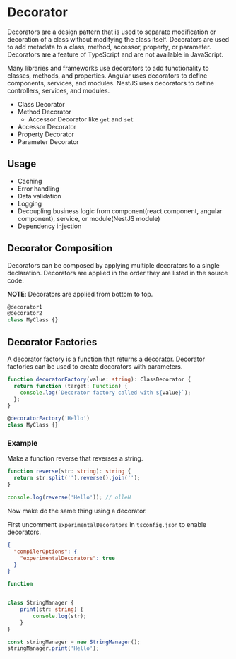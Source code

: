 # Decorator
Decorators are a design pattern that is used to separate modification or decoration of a class without modifying the
class itself. Decorators are used to add metadata to a class, method, accessor, property, or parameter. Decorators are a
feature of TypeScript and are not available in JavaScript.

Many libraries and frameworks use decorators to add functionality to classes, methods, and properties. Angular uses
decorators to define components, services, and modules. NestJS uses decorators to define controllers, services, and
modules.

* Class Decorator
* Method Decorator
  * Accessor Decorator like `get` and `set` 
* Accessor Decorator
* Property Decorator
* Parameter Decorator

## Usage
- Caching
- Error handling
- Data validation
- Logging
- Decoupling business logic from component(react component, angular component), service, or module(NestJS module)
- Dependency injection

## Decorator Composition
Decorators can be composed by applying multiple decorators to a single declaration. Decorators are applied in the order
they are listed in the source code.

**NOTE**: Decorators are applied from bottom to top.

```typescript
@decorator1
@decorator2
class MyClass {}
```

## Decorator Factories
A decorator factory is a function that returns a decorator. Decorator factories can be used to create decorators with
parameters.

```typescript
function decoratorFactory(value: string): ClassDecorator {
  return function (target: Function) {
    console.log(`Decorator factory called with ${value}`);
  };
}

@decoratorFactory('Hello')
class MyClass {}
``` 

### Example
Make a function reverse that reverses a string.

```typescript
function reverse(str: string): string {
  return str.split('').reverse().join('');
}

console.log(reverse('Hello')); // olleH
```

Now make do the same thing using a decorator.

First uncomment `experimentalDecorators` in `tsconfig.json` to enable decorators.

```json
{
  "compilerOptions": {
    "experimentalDecorators": true
  }
}
```



```typescript
function 


class StringManager {
    print(str: string) {
        console.log(str);
    }
}

const stringManager = new StringManager();
stringManager.print('Hello');
```